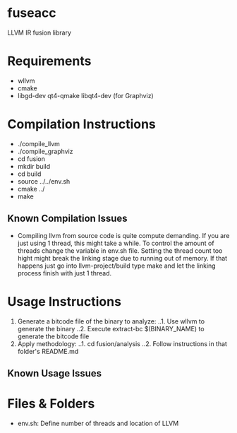 # fuseacc
LLVM IR fusion library

# Requirements
* wllvm
* cmake
* libgd-dev qt4-qmake libqt4-dev (for Graphviz)


# Compilation Instructions
* ./compile_llvm
* ./compile_graphviz
* cd fusion
* mkdir build
* cd build
* source ../../env.sh
* cmake ../
* make

## Known Compilation Issues
* Compiling llvm from source code is quite compute demanding. If you are just using
1 thread, this might take a while. To control the amount of threads change the 
variable in env.sh file. Setting the thread count too hight might break the linking
stage due to running out of memory. If that happens just go into llvm-project/build
type make and let the linking process finish with just 1 thread.

# Usage Instructions
1. Generate a bitcode file of the binary to analyze:
..1. Use wllvm to generate the binary
..2. Execute extract-bc $(BINARY_NAME) to generate the bitcode file
2. Apply methodology:
..1. cd fusion/analysis
..2. Follow instructions in that folder's README.md


## Known Usage Issues

# Files & Folders
* env.sh: Define number of threads and location of LLVM


